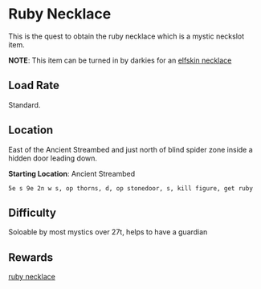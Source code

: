 # Ruby Necklace
This is the quest to obtain the ruby necklace which is a mystic neckslot item.

**NOTE**: This item can be turned in by darkies for an [elfskin necklace](/docs/items/magic.md#elfskin-necklace)
## Load Rate

Standard.

## Location
East of the Ancient Streambed and just north of blind spider zone inside a hidden door leading down.

**Starting Location**: Ancient Streambed

`5e s 9e 2n w s, op thorns, d, op stonedoor, s, kill figure, get ruby`

## Difficulty

Soloable by most mystics over 27t, helps to have a guardian

## Rewards
[ruby necklace](/docs/items/magic.md#ruby-necklace)